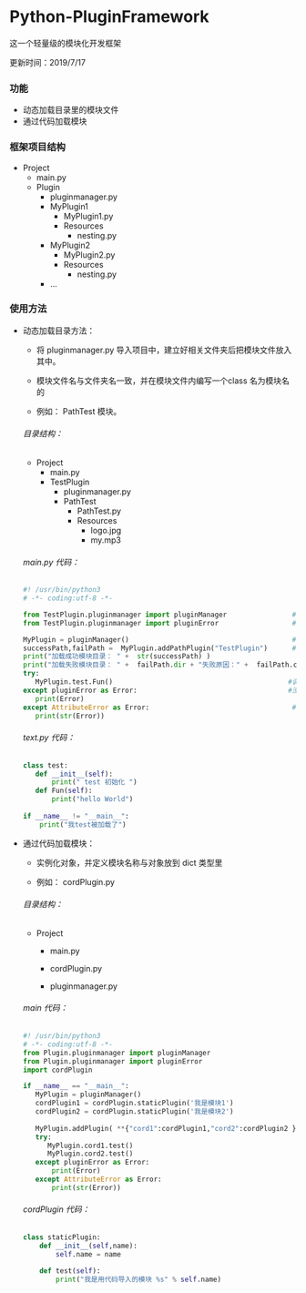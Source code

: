 # Python-PluginFramework
这一个轻量级的模块化开发框架

更新时间：2019/7/17

### 功能
* 动态加载目录里的模块文件
* 通过代码加载模块

### 框架项目结构
* Project
    * main.py
    * Plugin
        * pluginmanager.py
        * MyPlugin1
          * MyPlugin1.py
          * Resources
            * nesting.py
        * MyPlugin2
          * MyPlugin2.py
          * Resources
            * nesting.py        
        * ...


### 使用方法
 * 动态加载目录方法： 
 
      * 将 pluginmanager.py 导入项目中，建立好相关文件夹后把模块文件放入其中。
     
      *  模块文件名与文件夹名一致，并在模块文件内编写一个class 名为模块名的
    
      *  例如： PathTest 模块。
     
     ###### 目录结构：
     * Project
        * main.py
        * TestPlugin
            * pluginmanager.py
            * PathTest
              * PathTest.py
              * Resources
                * logo.jpg
                * my.mp3
     ###### main.py 代码：
     ```python
     #! /usr/bin/python3
     # -*- coding:utf-8 -*-

     from TestPlugin.pluginmanager import pluginManager                #框架模块
     from TestPlugin.pluginmanager import pluginError                  #框架异常处理模块

     MyPlugin = pluginManager()                                        #实例化框架模块
     successPath,failPath =  MyPlugin.addPathPlugin("TestPlugin")      #执行加载模块目录，返回 [成功目录,失败目录及原因]
     print("加载成功模块目录： " +  str(successPath) )
     print("加载失败模块目录： " +  failPath.dir + "失败原因：" +  failPath.content)
     try:
        MyPlugin.test.Fun()                                           #调用模块里的方法
     except pluginError as Error:                                     #没有此模块
        print(Error)
     except AttributeError as Error:                                   #此模块里没有所调用的方法
        print(str(Error))
     
     ```  
     
     ###### text.py 代码：
     ```python
     class test:
        def __init__(self):
            print(" test 初始化 ")
        def Fun(self):
            print("hello World")
            
     if __name__ != "__main__":
         print("我test被加载了")
     ```
 * 通过代码加载模块：
  
      * 实例化对象，并定义模块名称与对象放到 dict 类型里
      
      * 例如： cordPlugin.py
      ###### 目录结构：
     * Project
        * main.py
        
        * cordPlugin.py
        
        * pluginmanager.py
      ###### main 代码：
      ```python
      #! /usr/bin/python3
      # -*- coding:utf-8 -*-
      from Plugin.pluginmanager import pluginManager 
      from Plugin.pluginmanager import pluginError 
      import cordPlugin
      
      if __name__ == "__main__":
         MyPlugin = pluginManager()
         cordPlugin1 = cordPlugin.staticPlugin('我是模块1')                     #实例化第一个模块
         cordPlugin2 = cordPlugin.staticPlugin('我是模块2')                     #实例化第二个模块
         
         MyPlugin.addPlugin( **{"cord1":cordPlugin1,"cord2":cordPlugin2 } ) #将模块的实例化加载到框架里
         try:
            MyPlugin.cord1.test()                                          #调用模块里的方法
            MyPlugin.cord2.test()
         except pluginError as Error:                                      #没有此模块
             print(Error)
         except AttributeError as Error:                                   #此模块里没有所调用的方法
             print(str(Error))
    
      ```
      ###### cordPlugin 代码：
      ```python
      class staticPlugin:
          def __init__(self,name):
              self.name = name

          def test(self):
              print("我是用代码导入的模块 %s" % self.name)
      
      ```

